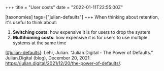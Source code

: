 +++
title = "User costs"
date = "2022-01-11T22:55:00Z"

[taxonomies]
tags=["julian-defaults"]
+++
When thinking about retention, it's useful to think about:

1. **Switching costs**: how expensive it is for users to drop the system
2. **Multihoming costs**: how expensive it is for users to use multiple systems at the same time

[[#julian-defaults](/tags/julian-defaults)]: Lehr, Julian. “Julian.Digital - The Power of Defaults.” Julian.Digital (blog), December 20, 2021. https://julian.digital/2021/12/20/the-power-of-defaults/.

